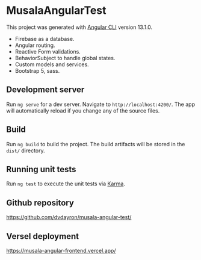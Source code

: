 # MusalaAngularTest

This project was generated with [Angular CLI](https://github.com/angular/angular-cli) version 13.1.0.

- Firebase as a database.
- Angular routing.
- Reactive Form validations.
- BehaviorSubject to handle global states.
- Custom models and services.
- Bootstrap 5, sass.

## Development server

Run `ng serve` for a dev server. Navigate to `http://localhost:4200/`. The app will automatically reload if you change any of the source files.

## Build

Run `ng build` to build the project. The build artifacts will be stored in the `dist/` directory.

## Running unit tests

Run `ng test` to execute the unit tests via [Karma](https://karma-runner.github.io).

## Github repository

https://github.com/dvdayron/musala-angular-test/

## Versel deployment

https://musala-angular-frontend.vercel.app/